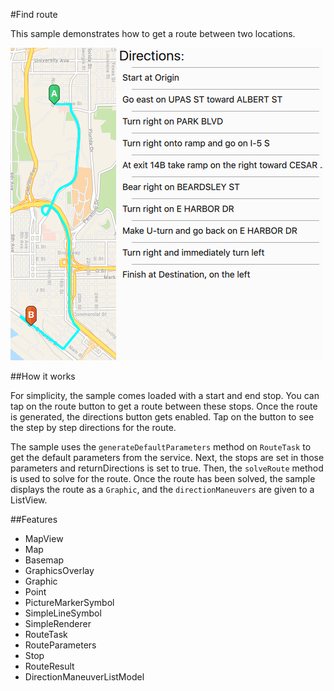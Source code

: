 #Find route

This sample demonstrates how to get a route between two locations.

![](screenshot.png)

##How it works

For simplicity, the sample comes loaded with a start and end stop. You can tap on the route button to get a route between these stops. Once the route is generated, the directions button gets enabled. Tap on the button to see the step by step directions for the route.

The sample uses the `generateDefaultParameters` method on `RouteTask` to get the default parameters from the service. Next, the stops are set in those parameters and returnDirections is set to true. Then, the `solveRoute` method is used to solve for the route. Once the route has been solved, the sample displays the route as a `Graphic`, and the `directionManeuvers` are given to a ListView.

##Features
- MapView
- Map
- Basemap
- GraphicsOverlay
- Graphic
- Point
- PictureMarkerSymbol
- SimpleLineSymbol
- SimpleRenderer
- RouteTask
- RouteParameters
- Stop
- RouteResult
- DirectionManeuverListModel
